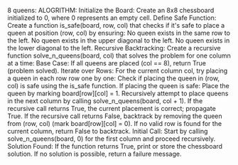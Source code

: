 8 queens:
ALOGRITHM:
Initialize the Board:
Create an 8x8 chessboard initialized to 0, where 0 represents an empty cell.
Define Safe Function:
Create a function is_safe(board, row, col) that checks if it's safe to place a queen at position (row, col) by ensuring:
No queen exists in the same row to the left.
No queen exists in the upper diagonal to the left.
No queen exists in the lower diagonal to the left.
Recursive Backtracking:
Create a recursive function solve_n_queens(board, col) that solves the problem for one column at a time:
Base Case: If all queens are placed (col == 8), return True (problem solved).
Iterate over Rows: For the current column col, try placing a queen in each row row one by one:
Check if placing the queen in (row, col) is safe using the is_safe function.
If placing the queen is safe:
Place the queen by marking board[row][col] = 1.
Recursively attempt to place queens in the next column by calling solve_n_queens(board, col + 1).
If the recursive call returns True, the current placement is correct; propagate True.
If the recursive call returns False, backtrack by removing the queen from (row, col) (mark board[row][col] = 0).
If no valid row is found for the current column, return False to backtrack.
Initial Call:
Start by calling solve_n_queens(board, 0) for the first column and proceed recursively.
Solution Found:
If the function returns True, print or store the chessboard solution.
If no solution is possible, return a failure message.


